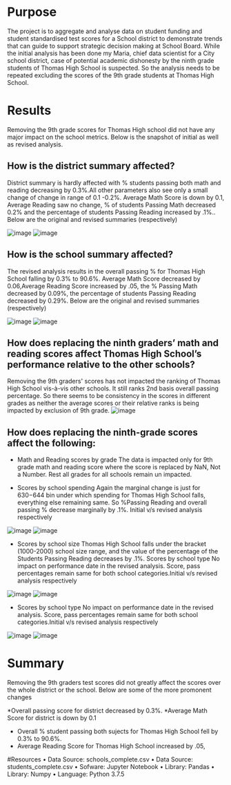 # Purpose

The project is to aggregate and analyse data on student funding and student standardised test scores for a School district to demonstrate trends that can guide to support strategic decision making at School Board. 
While the initial analysis has been done my Maria, chief data scientist for a City school district, case of potential academic dishonesty by the ninth grade students of Thomas High School is suspected. So the analysis needs to be repeated excluding the scores of the 9th grade students at Thomas High School.

# Results
Removing the 9th grade scores for Thomas High school did not have any major impact on the school metrics. Below is the snapshot of initial as well as revised analysis.
## How is the district summary affected?
District summary is hardly affected with % students passing both math and reading decreasing by 0.3%.All other parameters also see only a small change of change in range of 0.1 -0.2%. Average Math Score is down by 0.1, Average Reading saw no change, % of students Passing Math decreased 0.2% and the percentage of students Passing Reading increased by .1%..  Below are the original and revised summaries (respectively)

![image](https://user-images.githubusercontent.com/98617082/160246790-cdcc801e-2639-43ba-a3bc-c5d46b0bd232.png)
![image](https://user-images.githubusercontent.com/98617082/160245299-f8fa4a12-45b1-4649-be8f-cc59bacbe964.png)
 
## How is the school summary affected?
The revised analysis results in the overall passing % for Thomas High School falling by 0.3% to 90.6%. Average Math Score decreased by 0.06,Average Reading Score increased by .05, the % Passing Math decreased by 0.09%, the percentage of students Passing Reading decreased by 0.29%. Below are the original and revised summaries (respectively)

![image](https://user-images.githubusercontent.com/98617082/160245886-3cb56854-00f9-458c-b9a5-32ed8a6b1038.png)
![image](https://user-images.githubusercontent.com/98617082/160245889-1d557f9b-e684-49d3-88cf-4d20a5487d82.png)


## How does replacing the ninth graders’ math and reading scores affect Thomas High School’s performance relative to the other schools?
Removing the 9th graders' scores has not impacted the ranking of Thomas High School vis-à-vis other schools. It still ranks 2nd basis overall passing percentage. So there seems to be consistency in the scores in different grades as neither the average scores or their relative ranks is being impacted by exclusion of 9th grade.
![image](https://user-images.githubusercontent.com/98617082/160246029-adcd85f1-f54a-4342-a134-239b9a1cad45.png)

## How does replacing the ninth-grade scores affect the following:
* Math and Reading scores by grade
The data is impacted only for 9th grade math and reading score where the score is replaced by NaN, Not a Number. Rest all grades for all schools remain un impacted.

* Scores by school spending
Again the marginal change is just for $630-$644 bin under which spending for Thomas High School falls, everything else remaining same. So %Passing Reading and overall passing % decrease marginally by .1%. Initial v/s revised analysis respectively

![image](https://user-images.githubusercontent.com/98617082/160246718-58eeb805-8419-4aff-9544-e2f4cfc342b6.png)
![image](https://user-images.githubusercontent.com/98617082/160246357-6bd0fb2e-7f48-48fa-8941-c15697d8936d.png)

* Scores by school size
Thomas High School falls under the bracket (1000-2000) school size range, and the value of the percentage of the Students Passing Reading decreases by .1%. 
Scores by school type
No impact on performance date in the revised analysis. Score, pass percentages remain same for both school categories.Initial v/s revised analysis respectively


![image](https://user-images.githubusercontent.com/98617082/160246585-74fe06bd-2414-4469-9b4a-c30dbdda6e05.png)
![image](https://user-images.githubusercontent.com/98617082/160246591-ff2b046c-67ee-4c2f-a540-e5c5ba03528f.png)

* Scores by school type
No impact on performance date in the revised analysis. Score, pass percentages remain same for both school categories.Initial v/s revised analysis respectively

![image](https://user-images.githubusercontent.com/98617082/160246550-6df64c06-39a6-497a-8d06-2fd2bc9aee41.png)
![image](https://user-images.githubusercontent.com/98617082/160246573-f45139f2-ae2f-4f18-a0ab-7ff9890f5351.png)

# Summary
Removing the 9th graders test scores did not greatly affect the scores over the whole district or the school. Below are some of the more promonent changes

*Overall passing score for district decreased by 0.3%.
*Average Math Score for district is down by 0.1
* Overall % student passing both sujects for Thomas High School fell by 0.3% to 90.6%. 
* Average Reading Score for Thomas High School increased by .05,



#Resources
•	Data Source: schools_complete.csv
•	Data Source: students_complete.csv
•	Sofware: Jupyter Notebook 
•	Library: Pandas
•	Library: Numpy
•	Language: Python 3.7.5

